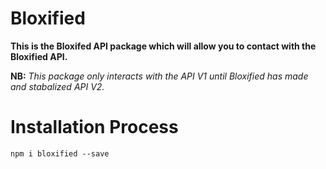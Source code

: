 # Bloxified

**This is the Bloxifed API package which will allow you to contact with the Bloxified API.** 

**NB:** *This package only interacts with the API V1 until Bloxified has made and stabalized API V2.*

# Installation Process

```
npm i bloxified --save
```